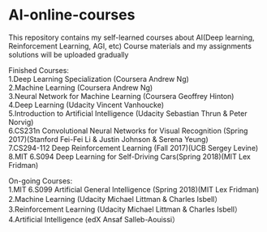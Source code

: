 # AI-online-courses
This repository contains my self-learned courses about AI(Deep learning, Reinforcement Learning, AGI, etc)
Course materials and my assignments solutions will be uploaded gradually

Finished Courses:  
1.Deep Learning Specialization (Coursera Andrew Ng)  
2.Machine Learning (Coursera Andrew Ng)  
3.Neural Network for Machine Learning (Coursera Geoffrey Hinton)  
4.Deep Learning (Udacity Vincent Vanhoucke)  
5.Introduction to Artificial Intelligence (Udacity Sebastian Thrun & Peter Norvig)  
6.CS231n Convolutional Neural Networks for Visual Recognition (Spring 2017)(Stanford Fei-Fei Li & Justin Johnson & Serena Yeung)  
7.CS294-112 Deep Reinforcement Learning (Fall 2017)(UCB Sergey Levine)  
8.MIT 6.S094 Deep Learning for Self-Driving Cars(Spring 2018)(MIT Lex Fridman)  

On-going Courses:  
1.MIT 6.S099 Artificial General Intelligence (Spring 2018)(MIT Lex Fridman)  
2.Machine Learning (Udacity Michael Littman & Charles Isbell）  
3.Reinforcement Learning (Udacity Michael Littman & Charles Isbell）  
4.Artificial Intelligence (edX Ansaf Salleb-Aouissi）  


